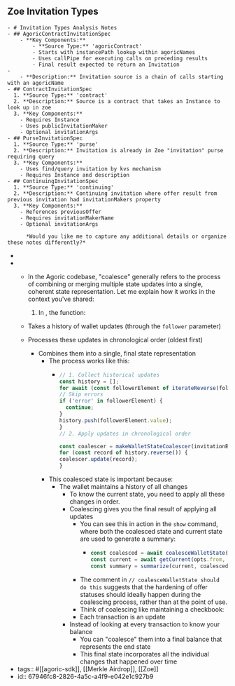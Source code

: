 ## Zoe Invitation Types
	- # Invitation Types Analysis Notes
	- ## AgoricContractInvitationSpec
		- **Key Components:**
			- **Source Type:** 'agoricContract'
			- Starts with instancePath lookup within agoricNames
			- Uses callPipe for executing calls on preceding results
			- Final result expected to return an Invitation
	-
		- **Description:** Invitation source is a chain of calls starting with an agoricName
	- ## ContractInvitationSpec
	  1. **Source Type:** 'contract'
	  2. **Description:** Source is a contract that takes an Instance to look up in zoe
	  3. **Key Components:**
		- Requires Instance
		- Uses publicInvitationMaker
		- Optional invitationArgs
	- ## PurseInvitationSpec
	  1. **Source Type:** 'purse'
	  2. **Description:** Invitation is already in Zoe "invitation" purse requiring query
	  3. **Key Components:**
		- Uses find/query invitation by kvs mechanism
		- Requires Instance and description
	- ## ContinuingInvitationSpec
	  1. **Source Type:** 'continuing'
	  2. **Description:** Continuing invitation where offer result from previous invitation had invitationMakers property
	  3. **Key Components:**
		- References previousOffer
		- Requires invitationMakerName
		- Optional invitationArgs
		  
		  *Would you like me to capture any additional details or organize these notes differently?*
-
-
	- In the Agoric codebase, "coalesce" generally refers to the process of combining or merging multiple state updates into a single, coherent state representation. Let me explain how it works in the context you've shared:
	  
	  1. In <mcfile name="wallet.js" path="/Users/tgreco/agoric-sdk/packages/agoric-cli/src/lib/wallet.js"></mcfile>, the <mcsymbol name="coalesceWalletState" filename="wallet.js" path="/Users/tgreco/agoric-sdk/packages/agoric-cli/src/lib/wallet.js" startline="111" type="function"></mcsymbol> function:
	- Takes a history of wallet updates (through the `follower` parameter)
	- Processes these updates in chronological order (oldest first)
		- Combines them into a single, final state representation
			- The process works like this:
				- ```javascript
				  // 1. Collect historical updates
				  const history = [];
				  for await (const followerElement of iterateReverse(follower)) {
				  // Skip errors
				  if ('error' in followerElement) {
				    continue;
				  }
				  history.push(followerElement.value);
				  }
				  // 2. Apply updates in chronological order
				  
				  const coalescer = makeWalletStateCoalescer(invitationBrand);
				  for (const record of history.reverse()) {
				  coalescer.update(record);
				  }
				  ```
			- This coalesced state is important because:
				- The wallet maintains a history of all changes
					- To know the current state, you need to apply all these changes in order.
					- Coalescing gives you the final result of applying all updates
						- You can see this in action in the <mcfile name="wallet.js" path="/Users/tgreco/agoric-sdk/packages/agoric-cli/src/commands/wallet.js"></mcfile> `show` command, where both the coalesced state and current state are used to generate a summary:
							- ```javascript
							  const coalesced = await coalesceWalletState(follower);
							  const current = await getCurrent(opts.from, { readLatestHead });
							  const summary = summarize(current, coalesced, agoricNames);
							  ```
						- The comment in <mcfile name="inter.js" path="/Users/tgreco/agoric-sdk/packages/agoric-cli/src/commands/inter.js"></mcfile> `// coalesceWalletState should do this` suggests that the hardening of offer statuses should ideally happen during the coalescing process, rather than at the point of use.
						- Think of coalescing like maintaining a checkbook:
						- Each transaction is an update
					- Instead of looking at every transaction to know your balance
						- You can "coalesce" them into a final balance that represents the end state
						- This final state incorporates all the individual changes that happened over time
- tags:: #[[agoric-sdk]], [[Merkle Airdrop]], [[Zoe]]
- id:: 67946fc8-2826-4a5c-a4f9-e042e1c927b9